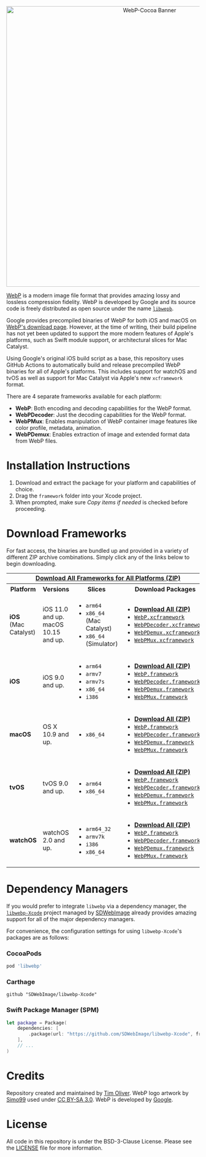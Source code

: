 <p align="center">
    <img src="https://github.com/TimOliver/WebP-Cocoa/raw/main/banner.png" width="731" alt="WebP-Cocoa Banner" />
</p>

[WebP](https://developers.google.com/speed/webp) is a modern image file format that provides amazing lossy and lossless compression fidelity. WebP is developed by Google and its source code is freely distributed as open source under the name [`libwepb`](https://chromium.googlesource.com/webm/libwebp/).

Google provides precompiled binaries of WebP for both iOS and macOS on [WebP's download page](https://developers.google.com/speed/webp/download). However, at the time of writing, their build pipeline has not yet been updated to support the more modern features of Apple's platforms, such as Swift module support, or architectural slices for Mac Catalyst.

Using Google's original iOS build script as a base, this repository uses GitHub Actions to automatically build and release precompiled WebP binaries for all of Apple's platforms. This includes support for watchOS and tvOS as well as support for Mac Catalyst via Apple's new `xcframework` format.

There are 4 separate frameworks available for each platform:

* **WebP**: Both encoding and decoding capabilities for the WebP format.
* **WebPDecoder**: Just the decoding capabilities for the WebP format.
* **WebPMux**: Enables manipulation of WebP container image features like color profile, metadata, animation.
* **WebPDemux**: Enables extraction of image and extended format data from WebP files.

# Installation Instructions

1. Download and extract the package for your platform and capabilities of choice.
2. Drag the `framework` folder into your Xcode project.
3. When prompted, make sure *Copy items if needed* is checked before proceeding.

# Download Frameworks

For fast access, the binaries are bundled up and provided in a variety of different ZIP archive combinations. Simply click any of the links below to begin downloading.

<table>
    <tr>
        <td colspan="4" align="center">
            <strong><a href="https://github.com/TimOliver/WebP-Cocoa/releases/download/{tag_version}/libwebp-{tag_version}-framework.zip">Download All Frameworks for All Platforms (ZIP)</a></strong>
        </td>
    </tr>
    <tr>
        <th>Platform</th>
        <th>Versions</th>
        <th>Slices</th>
        <th>Download Packages</th>
    </tr>
    <tr>
        <td><b>iOS</b><br />(Mac Catalyst)</td>
        <td>iOS 11.0 and up.<br/>macOS 10.15 and up.</td>
        <td>
            <ul>
                <li><code>arm64</code></li>
                <li><code>x86_64</code> (Mac Catalyst)</li>
                <li><code>x86_64</code> (Simulator)</li>
            </ul>
        </td>
        <td>
            <ul>
                <li>
                    <a href="https://github.com/TimOliver/WebP-Cocoa/releases/download/{tag_version}/libwebp-{tag_version}-framework-ios-catalyst.zip">
                        <strong>Download All (ZIP)</strong>
                    </a>
                </li>
                <li>
                    <a href="https://github.com/TimOliver/WebP-Cocoa/releases/download/{tag_version}/libwebp-{tag_version}-framework-ios-catalyst-webp.zip">
                        <code>WebP.xcframework</code>
                    </a>
                </li>
                <li>
                    <a href="https://github.com/TimOliver/WebP-Cocoa/releases/download/{tag_version}/libwebp-{tag_version}-framework-ios-catalyst-webpdecoder.zip">
                        <code>WebPDecoder.xcframework</code>
                    </a>
                </li>
                <li>
                    <a href="https://github.com/TimOliver/WebP-Cocoa/releases/download/{tag_version}/libwebp-{tag_version}-framework-ios-catalyst-webpdemux.zip">
                        <code>WebPDemux.xcframework</code>
                    </a>
                </li>
                <li>
                    <a href="https://github.com/TimOliver/WebP-Cocoa/releases/download/{tag_version}/libwebp-{tag_version}-framework-ios-catalyst-webpmux.zip">
                        <code>WebPMux.xcframework</code>
                    </a>
                </li>
            </ul>
        </td>
    </tr>
    <tr>
        <td><strong>iOS</strong></td>
        <td>iOS 9.0 and up.</td>
        <td>
            <ul>
                <li><code>arm64</code></li>
                <li><code>armv7</code></li>
                <li><code>armv7s</code></li>
                <li><code>x86_64</code></li>
                <li><code>i386</code></li>
            </ul>
        </td>
        <td>
            <ul>
                <li>
                    <a href="https://github.com/TimOliver/WebP-Cocoa/releases/download/{tag_version}/libwebp-{tag_version}-framework-ios.zip">
                        <strong>Download All (ZIP)</strong>
                    </a>
                </li>
                <li>
                    <a href="https://github.com/TimOliver/WebP-Cocoa/releases/download/{tag_version}/libwebp-{tag_version}-framework-ios-webp.zip">
                        <code>WebP.framework</code>
                    </a>
                </li>
                <li>
                    <a href="https://github.com/TimOliver/WebP-Cocoa/releases/download/{tag_version}/libwebp-{tag_version}-framework-ios-webpdecoder.zip">
                        <code>WebPDecoder.framework</code>
                    </a>
                </li>
                <li>
                    <a href="https://github.com/TimOliver/WebP-Cocoa/releases/download/{tag_version}/libwebp-{tag_version}-framework-ios-webpdemux.zip">
                        <code>WebPDemux.framework</code>
                    </a>
                </li>
                <li>
                    <a href="https://github.com/TimOliver/WebP-Cocoa/releases/download/{tag_version}/libwebp-{tag_version}-framework-ios-webpmux.zip">
                        <code>WebPMux.framework</code>
                    </a>
                </li>
            </ul>
        </td>
    </tr>
    <tr>
        <td><strong>macOS</strong></td>
        <td>OS X 10.9 and up.</td>
        <td>
            <ul>
                <li><code>x86_64</code></li>
            </ul>
        </td>
        <td>
            <ul>
            <li>
                <a href="https://github.com/TimOliver/WebP-Cocoa/releases/download/{tag_version}/libwebp-{tag_version}-framework-macos.zip">
                    <strong>Download All (ZIP)</strong>
                </a>
            </li>
            <li>
                <a href="https://github.com/TimOliver/WebP-Cocoa/releases/download/{tag_version}/libwebp-{tag_version}-framework-macos-webp.zip">
                    <code>WebP.framework</code>
                </a>
            </li>
            <li>
                <a href="https://github.com/TimOliver/WebP-Cocoa/releases/download/{tag_version}/libwebp-{tag_version}-framework-macos-webpdecoder.zip">
                    <code>WebPDecoder.framework</code>
                </a>
            </li>
            <li>
                <a href="https://github.com/TimOliver/WebP-Cocoa/releases/download/{tag_version}/libwebp-{tag_version}-framework-macos-webpdemux.zip">
                    <code>WebPDemux.framework</code>
                </a>
            </li>
            <li>
                <a href="https://github.com/TimOliver/WebP-Cocoa/releases/download/{tag_version}/libwebp-{tag_version}-framework-macos-webpmux.zip">
                    <code>WebPMux.framework</code>
                </a>
            </li>
            </ul>
        </td>
    </tr>
    <tr>
        <td><strong>tvOS</strong></td>
        <td>tvOS 9.0 and up.</td>
        <td>
            <ul>
                <li><code>arm64</code></li>
                <li><code>x86_64</code></li>
            </ul>
        </td>
        <td>
            <ul>
            <li>
                <a href="https://github.com/TimOliver/WebP-Cocoa/releases/download/{tag_version}/libwebp-{tag_version}-framework-tvos.zip">
                    <strong>Download All (ZIP)</strong>
                </a>
            </li>
            <li>
                <a href="https://github.com/TimOliver/WebP-Cocoa/releases/download/{tag_version}/libwebp-{tag_version}-framework-tvos-webp.zip">
                    <code>WebP.framework</code>
                </a>
            </li>
            <li>
                <a href="https://github.com/TimOliver/WebP-Cocoa/releases/download/{tag_version}/libwebp-{tag_version}-framework-tvos-webpdecoder.zip">
                    <code>WebPDecoder.framework</code>
                </a>
            </li>
            <li>
                <a href="https://github.com/TimOliver/WebP-Cocoa/releases/download/{tag_version}/libwebp-{tag_version}-framework-tvos-webpdemux.zip">
                    <code>WebPDemux.framework</code>
                </a>
            </li>
            <li>
                <a href="https://github.com/TimOliver/WebP-Cocoa/releases/download/{tag_version}/libwebp-{tag_version}-framework-tvos-webpmux.zip">
                    <code>WebPMux.framework</code>
                </a>
            </li>
            </ul>
        </td>
    </tr>
    <tr>
        <td><strong>watchOS</strong></td>
        <td>watchOS 2.0 and up.</td>
        <td>
            <ul>
                <li><code>arm64_32</code></li>
                <li><code>armv7k</code></li>
                <li><code>i386</code></li>
                <li><code>x86_64</code></li>
            </ul>
        </td>
        <td>
            <ul>
                <li>
                    <a href="https://github.com/TimOliver/WebP-Cocoa/releases/download/{tag_version}/libwebp-{tag_version}-framework-watchos.zip">
                        <strong>Download All (ZIP)</strong>
                    </a>
                </li>
                <li>
                    <a href="https://github.com/TimOliver/WebP-Cocoa/releases/download/{tag_version}/libwebp-{tag_version}-framework-watchos-webp.zip">
                        <code>WebP.framework</code>
                    </a>
                </li>
                <li>
                    <a href="https://github.com/TimOliver/WebP-Cocoa/releases/download/{tag_version}/libwebp-{tag_version}-framework-watchos-webpdecoder.zip">
                        <code>WebPDecoder.framework</code>
                    </a>
                </li>
                <li>
                    <a href="https://github.com/TimOliver/WebP-Cocoa/releases/download/{tag_version}/libwebp-{tag_version}-framework-watchos-webpdemux.zip">
                        <code>WebPDemux.framework</code>
                    </a>
                </li>
                <li>
                    <a href="https://github.com/TimOliver/WebP-Cocoa/releases/download/{tag_version}/libwebp-{tag_version}-framework-watchos-webpmux.zip">
                        <code>WebPMux.framework</code>
                    </a>
                </li>
            </ul>
        </td>
    </tr>
</table>

# Dependency Managers

If you would prefer to integrate `libwebp` via a dependency manager, the [`libwebp-Xcode`](https://github.com/SDWebImage/libwebp-Xcode) project managed by [SDWebImage](https://github.com/SDWebImage) already provides amazing support for all of the major dependency managers.

For convenience, the configuration settings for using `libwebp-Xcode`'s packages are as follows:

### CocoaPods
```ruby
pod 'libwebp'
```

### Carthage
```
github "SDWebImage/libwebp-Xcode"
```

### Swift Package Manager (SPM)
```swift
let package = Package(
    dependencies: [
        .package(url: "https://github.com/SDWebImage/libwebp-Xcode", from: "1.1.0")
    ],
    // ...
)
```

# Credits

Repository created and maintained by [Tim Oliver](http://twitter.com/TimOliverAU). WebP logo artwork by [Simo99](https://commons.wikimedia.org/wiki/User:Simo99) used under [CC BY-SA 3.0](https://creativecommons.org/licenses/by-sa/3.0/). WebP is developed by [Google](http://about.google).

# License

All code in this repository is under the BSD-3-Clause License. Please see the [LICENSE](LICENSE) file for more information.
